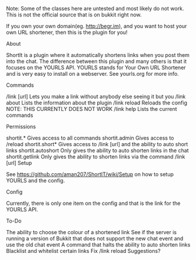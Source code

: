 Note: Some of the classes here are untested and most likely do not work. This is not the official source that is on bukkit right now. 

If you own your own domain(eg. http://begr.im), and you want to host your own URL shortener, then this is the plugin for you!

About

ShortIt is a plugin where it automatically shortens links when you post them into the chat. The difference between this plugin and many others is that it focuses on the YOURLS API. YOURLS stands for Your Own URL Shortener and is very easy to install on a webserver. See yourls.org for more info.

Commands

/link [url]
Lets you make a link without anybody else seeing it but you
/link about
Lists the information about the plugin
/link reload
Reloads the config
NOTE: THIS CURRENTLY DOES NOT WORK
/link help
Lists the current commands

Permissions

shortit.*
Gives access to all commands
shortit.admin
Gives access to /reload
shortit.short*
Gives access to /link [url] and the ability to auto short links
shortit.autoshort
Only gives the ability to auto shorten links in the chat
shortit.getlink
Only gives the ability to shorten links via the command /link [url]
Setup

See https://github.com/aman207/ShortIT/wiki/Setup on how to setup YOURLS and the config.

Config

Currently, there is only one item on the config and that is the link for the YOURLS API.

To-Do

The ability to choose the colour of a shortened link
See if the server is running a version of Bukkit that does not support the new chat event and use the old chat event
A command that halts the ability to auto shorten links
Blacklist and whitelist certain links
Fix /link reload
Suggestions?
